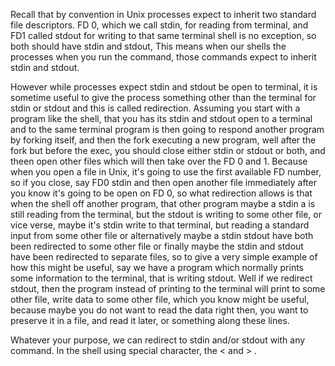Recall that by convention in Unix processes expect to inherit two standard
file descriptors. FD 0, which we call stdin, for reading from terminal, and
FD1 called stdout for writing to that same terminal shell is no exception, so
both should have stdin and stdout, This means when our shells the processes
when you run the command, those commands expect to inherit stdin and stdout.

However while processes expect stdin and stdout be open to terminal, it is
sometime useful to give the process something other than the terminal for
stdin or stdout and this is called redirection. Assuming you start with a
program like the shell, that you has its stdin and stdout open to a terminal
and to the same terminal program is then going to respond another program by
forking itself, and then the fork executing a new program, well after the fork
but before the exec, you should close either stdin or stdout or both, and
theen open other files which will then take over the FD 0 and 1. Because when
you open a file in Unix, it's going to use the first available FD number, so
if you close, say FD0 stdin and then open another file immediately after you
know it's going to be open on FD 0, so what redirection allows is that when
the shell  off another program, that other program maybe a stdin a is still
reading from the terminal, but the stdout is writing to some other file, or
vice verse, maybe it's stdin write to that terminal, but reading a standard
input from some other file or alternatively maybe a stdin stdout have both
been redirected to some other file or finally maybe the stdin and stdout have
been redirected to separate files, so to give a very simple example of how
this might be useful, say we have a program which normally prints some
information to the terminal, that is writing stdout. Well if we redirect 
stdout, then the program instead of printing to the terminal will print to
some other file, write data to some other file, which you know might be
useful, because maybe you do not want to read the data right then, you want to
preserve it in a file, and read it later, or something along these lines.

Whatever your purpose, we can redirect to stdin and/or stdout with any
command. In the shell using special character, the < and > . 
